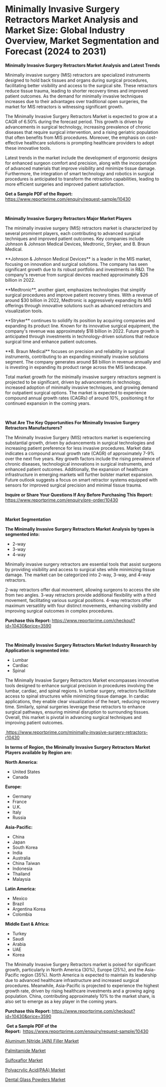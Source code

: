 <p><h1>Minimally Invasive Surgery Retractors Market Analysis and Market Size: Global Industry Overview, Market Segmentation and Forecast (2024 to 2031)</h1></p><p><strong>Minimally Invasive Surgery Retractors Market Analysis and Latest Trends</strong></p>
<p><p>Minimally invasive surgery (MIS) retractors are specialized instruments designed to hold back tissues and organs during surgical procedures, facilitating better visibility and access to the surgical site. These retractors reduce tissue trauma, leading to shorter recovery times and improved patient outcomes. As the demand for minimally invasive techniques increases due to their advantages over traditional open surgeries, the market for MIS retractors is witnessing significant growth.</p><p>The Minimally Invasive Surgery Retractors Market is expected to grow at a CAGR of 6.50% during the forecast period. This growth is driven by advancements in surgical technology, increasing prevalence of chronic diseases that require surgical intervention, and a rising geriatric population that often benefits from MIS procedures. Moreover, the emphasis on cost-effective healthcare solutions is prompting healthcare providers to adopt these innovative tools.</p><p>Latest trends in the market include the development of ergonomic designs for enhanced surgeon comfort and precision, along with the incorporation of advanced materials that improve visibility and minimize tissue damage. Furthermore, the integration of smart technology and robotics in surgical procedures is anticipated to transform the retraction capabilities, leading to more efficient surgeries and improved patient satisfaction.</p></p>
<p><strong>Get a Sample PDF of the Report:&nbsp;</strong> <a href="https://www.reportprime.com/enquiry/request-sample/10430">https://www.reportprime.com/enquiry/request-sample/10430</a></p>
<p>&nbsp;</p>
<p><strong>Minimally Invasive Surgery Retractors Major Market Players</strong></p>
<p><p>The minimally invasive surgery (MIS) retractors market is characterized by several prominent players, each contributing to advanced surgical techniques and improved patient outcomes. Key companies include Johnson & Johnson Medical Devices, Medtronic, Stryker, and B. Braun Medical.</p><p>**Johnson & Johnson Medical Devices** is a leader in the MIS market, focusing on innovation and surgical solutions. The company has seen significant growth due to its robust portfolio and investments in R&D. The company's revenue from surgical devices reached approximately $26 billion in 2022.</p><p>**Medtronic**, another giant, emphasizes technologies that simplify surgical procedures and improve patient recovery times. With a revenue of around $30 billion in 2022, Medtronic is aggressively expanding its MIS offerings through innovative solutions such as advanced retractors and visualization tools.</p><p>**Stryker** continues to solidify its position by acquiring companies and expanding its product line. Known for its innovative surgical equipment, the company's revenue was approximately $18 billion in 2022. Future growth is anticipated through investments in technology-driven solutions that reduce surgical time and enhance patient outcomes.</p><p>**B. Braun Medical** focuses on precision and reliability in surgical instruments, contributing to an expanding minimally invasive solutions segment. The company generates around $8 billion in revenue annually and is investing in expanding its product range across the MIS landscape.</p><p>Total market growth for the minimally invasive surgery retractors segment is projected to be significant, driven by advancements in technology, increased adoption of minimally invasive techniques, and growing demand for outpatient surgical options. The market is expected to experience compound annual growth rates (CAGRs) of around 10%, positioning it for continued expansion in the coming years.</p></p>
<p>&nbsp;</p>
<p><strong>What Are The Key Opportunities For Minimally Invasive Surgery Retractors Manufacturers?</strong></p>
<p><p>The Minimally Invasive Surgery (MIS) retractors market is experiencing substantial growth, driven by advancements in surgical technologies and increasing patient preference for less invasive procedures. Market data indicates a compound annual growth rate (CAGR) of approximately 7-9% over the next five years. Key growth factors include the rising prevalence of chronic diseases, technological innovations in surgical instruments, and enhanced patient outcomes. Additionally, the expansion of healthcare infrastructure in emerging markets will further bolster market expansion. Future outlook suggests a focus on smart retractor systems equipped with sensors for improved surgical precision and minimal tissue trauma.</p></p>
<p><strong>Inquire or Share Your Questions If Any Before Purchasing This Report:</strong> <a href="https://www.reportprime.com/enquiry/pre-order/10430">https://www.reportprime.com/enquiry/pre-order/10430</a></p>
<p>&nbsp;</p>
<p><strong>Market Segmentation</strong></p>
<p><strong>The Minimally Invasive Surgery Retractors Market Analysis by types is segmented into:</strong></p>
<p><ul><li>2-way</li><li>3-way</li><li>4-way</li></ul></p>
<p><p>Minimally invasive surgery retractors are essential tools that assist surgeons by providing visibility and access to surgical sites while minimizing tissue damage. The market can be categorized into 2-way, 3-way, and 4-way retractors. </p><p>2-way retractors offer dual movement, allowing surgeons to access the site from two angles. 3-way retractors provide additional flexibility with a third movement, facilitating various surgical positions. 4-way retractors offer maximum versatility with four distinct movements, enhancing visibility and improving surgical outcomes in complex procedures.</p></p>
<p><strong>Purchase this Report:&nbsp;</strong><a href="https://www.reportprime.com/checkout?id=10430&price=3590">https://www.reportprime.com/checkout?id=10430&price=3590</a></p>
<p>&nbsp;</p>
<p><strong>The Minimally Invasive Surgery Retractors Market Industry Research by Application is segmented into:</strong></p>
<p><ul><li>Lumbar</li><li>Cardiac</li><li>Spinal</li></ul></p>
<p><p>The Minimally Invasive Surgery Retractors Market encompasses innovative tools designed to enhance surgical precision in procedures involving the lumbar, cardiac, and spinal regions. In lumbar surgery, retractors facilitate access to spinal structures while minimizing tissue damage. In cardiac applications, they enable clear visualization of the heart, reducing recovery time. Similarly, spinal surgeries leverage these retractors to enhance surgical pathways, ensuring minimal disruption to surrounding tissues. Overall, this market is pivotal in advancing surgical techniques and improving patient outcomes.</p></p>
<p><a href="https://www.reportprime.com/minimally-invasive-surgery-retractors-r10430">&nbsp;https://www.reportprime.com/minimally-invasive-surgery-retractors-r10430</a></p>
<p><strong>In terms of Region, the Minimally Invasive Surgery Retractors Market Players available by Region are:</strong></p>
<p>
    <p> <strong> North America: </strong>
        <ul>
            <li>United States</li>
            <li>Canada</li>
        </ul>
        </p> 
    <p> <strong> Europe: </strong>
        <ul>
            <li>Germany</li>
            <li>France</li>
            <li>U.K.</li>
            <li>Italy</li>
            <li>Russia</li>
        </ul>
        </p> 
    <p> <strong> Asia-Pacific: </strong>
        <ul>
            <li>China</li>
            <li>Japan</li>
            <li>South Korea</li>
            <li>India</li>
            <li>Australia</li>
            <li>China Taiwan</li>
            <li>Indonesia</li>
            <li>Thailand</li>
            <li>Malaysia</li>
        </ul>
        </p> 
    <p> <strong> Latin America: </strong>
        <ul>
            <li>Mexico</li>
            <li>Brazil</li>
            <li>Argentina Korea</li>
            <li>Colombia</li>
        </ul>
        </p> 
    <p> <strong> Middle East & Africa: </strong>
        <ul>
            <li>Turkey</li>
            <li>Saudi</li>
            <li>Arabia</li>
            <li>UAE</li>
            <li>Korea</li>
        </ul>
    </p>
    </p>
<p><p>The Minimally Invasive Surgery Retractors market is poised for significant growth, particularly in North America (30%), Europe (25%), and the Asia-Pacific region (35%). North America is expected to maintain its leadership due to advanced healthcare infrastructure and increased surgical procedures. Meanwhile, Asia-Pacific is projected to experience the highest growth rate, driven by rising healthcare investments and a growing aging population. China, contributing approximately 10% to the market share, is also set to emerge as a key player in the coming years.</p></p>
<p><strong>Purchase this Report: </strong><a href="https://www.reportprime.com/checkout?id=10430&price=3590">https://www.reportprime.com/checkout?id=10430&price=3590</a></p>
<p>&nbsp;<strong>Get a Sample PDF of the Report:&nbsp;&nbsp;</strong><a href="https://www.reportprime.com/enquiry/request-sample/10430">https://www.reportprime.com/enquiry/request-sample/10430</a></p>
<p><strong></strong></p>
<p><p><a href="https://medium.com/@tiannaorton6767/the-aluminum-nitride-aln-filler-industry-analysis-report-offers-a-comprehensive-and-current-c33d45173f06">Aluminum Nitride (AlN) Filler Market</a></p><p><a href="https://www.linkedin.com/pulse/palmitamide-market-segmentation-geographical-regions-forcast-yf2if?trackingId=KpbQ5X5kQqKK%2BBOkPaClkg%3D%3D">Palmitamide Market</a></p><p><a href="https://www.linkedin.com/pulse/sulfoxaflor-market-insights-product-type-application-trends-8eatf?trackingId=T2kvO85ATqmFTGW1YlbuHA%3D%3D">Sulfoxaflor Market</a></p><p><a href="https://issuu.com/reportprime-2/docs/polyacrylic-acidpaa-market-size-203_b8424616834fc7">Polyacrylic Acid(PAA) Market</a></p><p><a href="https://medium.com/@tiannaorton6767/the-dental-glass-powders-market-research-report-provides-an-in-depth-and-up-to-date-analysis-of-aca2e76765b5">Dental Glass Powders Market</a></p></p>
